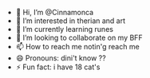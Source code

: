 - 👋 Hi, I’m @Cinnamonca
- 👀 I’m interested in therian and art
- 🌱 I’m currently learning runes 
- 💞️ I’m looking to collaborate on my BFF 
- 📫 How to reach me notin'g reach me 
- 😄 Pronouns: dini't know ??
- ⚡ Fun fact: i have 18  cat's 
  

<!---
Cinnamonca/Cinnamonca is a ✨ special ✨ repository because its `README.md` (this file) appears on your GitHub profile.
You can click the Preview link to take a look at your changes.
--->
